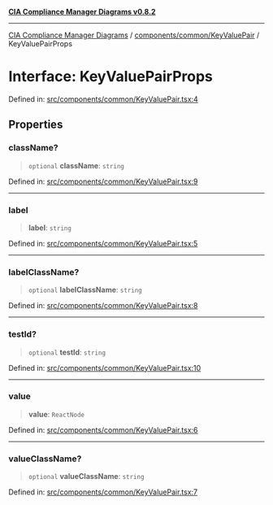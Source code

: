[**CIA Compliance Manager Diagrams v0.8.2**](../../../../README.md)

***

[CIA Compliance Manager Diagrams](../../../../modules.md) / [components/common/KeyValuePair](../README.md) / KeyValuePairProps

# Interface: KeyValuePairProps

Defined in: [src/components/common/KeyValuePair.tsx:4](https://github.com/Hack23/cia-compliance-manager/blob/423c5d261c747ade8ca2550e176aa05168b5a31e/src/components/common/KeyValuePair.tsx#L4)

## Properties

### className?

> `optional` **className**: `string`

Defined in: [src/components/common/KeyValuePair.tsx:9](https://github.com/Hack23/cia-compliance-manager/blob/423c5d261c747ade8ca2550e176aa05168b5a31e/src/components/common/KeyValuePair.tsx#L9)

***

### label

> **label**: `string`

Defined in: [src/components/common/KeyValuePair.tsx:5](https://github.com/Hack23/cia-compliance-manager/blob/423c5d261c747ade8ca2550e176aa05168b5a31e/src/components/common/KeyValuePair.tsx#L5)

***

### labelClassName?

> `optional` **labelClassName**: `string`

Defined in: [src/components/common/KeyValuePair.tsx:8](https://github.com/Hack23/cia-compliance-manager/blob/423c5d261c747ade8ca2550e176aa05168b5a31e/src/components/common/KeyValuePair.tsx#L8)

***

### testId?

> `optional` **testId**: `string`

Defined in: [src/components/common/KeyValuePair.tsx:10](https://github.com/Hack23/cia-compliance-manager/blob/423c5d261c747ade8ca2550e176aa05168b5a31e/src/components/common/KeyValuePair.tsx#L10)

***

### value

> **value**: `ReactNode`

Defined in: [src/components/common/KeyValuePair.tsx:6](https://github.com/Hack23/cia-compliance-manager/blob/423c5d261c747ade8ca2550e176aa05168b5a31e/src/components/common/KeyValuePair.tsx#L6)

***

### valueClassName?

> `optional` **valueClassName**: `string`

Defined in: [src/components/common/KeyValuePair.tsx:7](https://github.com/Hack23/cia-compliance-manager/blob/423c5d261c747ade8ca2550e176aa05168b5a31e/src/components/common/KeyValuePair.tsx#L7)
